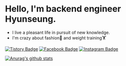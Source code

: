 # Hello, I'm backend engineer Hyunseung.
- I live a pleasant life in pursuit of new knowledge.
- I'm crazy about fashion👕 and weight training🏋️

[![Tistory Badge](https://img.shields.io/badge/Tech%20Blog-555263?style=flat&logoColor=white)](https://asce-hyunseung.tistory.com/)
[![Facebook Badge](https://img.shields.io/badge/facebook-1877f2?style=flat&logo=facebook&logoColor=white&link=https://www.facebook.com/AsCEhyunseung)](https://www.facebook.com/AsCEhyunseung)
[![Instagram Badge](http://img.shields.io/badge/-Instagram-pink?style=flat&logo=Instagram&link=https://instagram.com/asce_hyunseungg)](https://instagram.com/asce_hyunseungg)

[![Anurag's github stats](https://github-readme-stats.vercel.app/api?username=AsCE-hyunseung)](https://github.com/anuraghazra/github-readme-stats)

